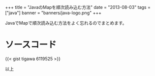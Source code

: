 +++
title = "JavaのMapを順次読み込む方法"
date = "2013-08-03"
tags = ["java"]
banner = "banners/java-logo.png"
+++

JavaでMapで順次読み込む方法をよく忘れるのでまとめます。

<!--more-->

# ソースコード

{{< gist tigawa 6119525 >}}

以上
